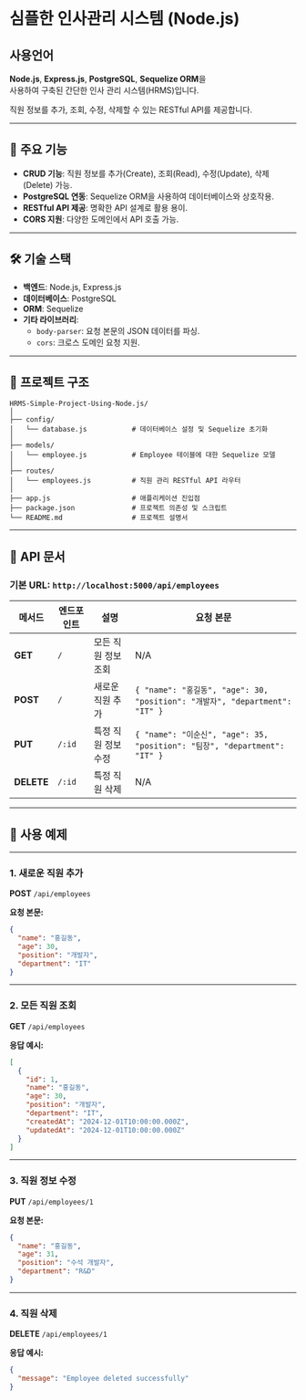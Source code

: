 # 심플한 인사관리 시스템 (Node.js)

## 사용언어

**Node.js**, **Express.js**, **PostgreSQL**, **Sequelize ORM**을 <br>
사용하여 구축된 간단한 인사 관리 시스템(HRMS)입니다.

직원 정보를 추가, 조회, 수정, 삭제할 수 있는 RESTful API를 제공합니다.

---

## 🚀 주요 기능

- **CRUD 기능**: 직원 정보를 추가(Create), 조회(Read), 수정(Update), 삭제(Delete) 가능.
- **PostgreSQL 연동**: Sequelize ORM을 사용하여 데이터베이스와 상호작용.
- **RESTful API 제공**: 명확한 API 설계로 활용 용이.
- **CORS 지원**: 다양한 도메인에서 API 호출 가능.

---

## 🛠️ 기술 스택

- **백엔드**: Node.js, Express.js
- **데이터베이스**: PostgreSQL
- **ORM**: Sequelize
- **기타 라이브러리**:
  - `body-parser`: 요청 본문의 JSON 데이터를 파싱.
  - `cors`: 크로스 도메인 요청 지원.

---

## 📂 프로젝트 구조

```
HRMS-Simple-Project-Using-Node.js/
│
├── config/
│   └── database.js           # 데이터베이스 설정 및 Sequelize 초기화
│
├── models/
│   └── employee.js           # Employee 테이블에 대한 Sequelize 모델
│
├── routes/
│   └── employees.js          # 직원 관리 RESTful API 라우터
│
├── app.js                    # 애플리케이션 진입점
├── package.json              # 프로젝트 의존성 및 스크립트
└── README.md                 # 프로젝트 설명서
```

---

## 📖 API 문서

### 기본 URL: `http://localhost:5000/api/employees`

| **메서드** | **엔드포인트** | **설명**            | **요청 본문**                                                               |
| ---------- | -------------- | ------------------- | --------------------------------------------------------------------------- |
| **GET**    | `/`            | 모든 직원 정보 조회 | N/A                                                                         |
| **POST**   | `/`            | 새로운 직원 추가    | `{ "name": "홍길동", "age": 30, "position": "개발자", "department": "IT" }` |
| **PUT**    | `/:id`         | 특정 직원 정보 수정 | `{ "name": "이순신", "age": 35, "position": "팀장", "department": "IT" }`   |
| **DELETE** | `/:id`         | 특정 직원 삭제      | N/A                                                                         |

---

## 🧪 사용 예제

---

### 1. 새로운 직원 추가

**POST** `/api/employees`

**요청 본문:**

```json
{
  "name": "홍길동",
  "age": 30,
  "position": "개발자",
  "department": "IT"
}
```

---

### 2. 모든 직원 조회

**GET** `/api/employees`

**응답 예시:**

```json
[
  {
    "id": 1,
    "name": "홍길동",
    "age": 30,
    "position": "개발자",
    "department": "IT",
    "createdAt": "2024-12-01T10:00:00.000Z",
    "updatedAt": "2024-12-01T10:00:00.000Z"
  }
]
```

---

### 3. 직원 정보 수정

**PUT** `/api/employees/1`

**요청 본문:**

```json
{
  "name": "홍길동",
  "age": 31,
  "position": "수석 개발자",
  "department": "R&D"
}
```

---

### 4. 직원 삭제

**DELETE** `/api/employees/1`

**응답 예시:**

```json
{
  "message": "Employee deleted successfully"
}
```
